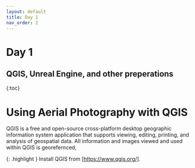 ```yaml
---
layout: default
title: Day 1
nav_order: 2
---
```


# Day 1

## QGIS, Unreal Engine, and other preperations

{:toc}

# Using Aerial Photography with QGIS

QGIS is a free and open-source cross-platform desktop geographic information system application that supports viewing, editing, printing, and analysis of geospatial data. All information and images viewed and used within QGIS is georefernced,

{: .highlight }
Install QGIS from [https://www.qgis.org/].

[https://www.qgis.org/]: https://www.qgis.org/
